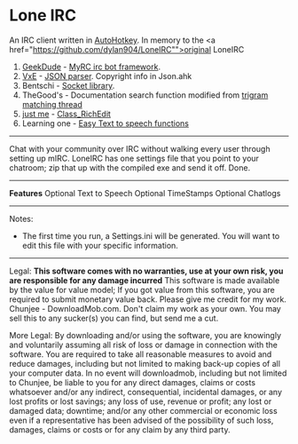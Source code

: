 Lone IRC
====

An IRC client written in <a href="http://ahkscript.org/">AutoHotkey</a>. In memory to the <a href="https://github.com/dylan904/LoneIRC"">original LoneIRC</a>

<ol>
	<li><a href="https://github.com/G33kDude">GeekDude</a> - <a href="https://github.com/G33kDude/MyRC">MyRC irc bot framework</a>.</li>
    <li><a href="https://github.com/Jim-VxE">VxE</a> - <a href="https://github.com/Jim-VxE/AHK-Lib-JSON_ToObj">JSON parser</a>. Copyright info in Json.ahk</li>
    <li>Bentschi - <a href="http://www.autohotkey.com/board/topic/94376-socket-class-%C3%BCberarbeitet">Socket library</a>.</li>
    <li>TheGood's - Documentation search function modified from <a href="http://www.autohotkey.com/board/topic/35990-string-matching-using-trigrams">trigram matching thread</a></li>
    <li><a href="https://github.com/AHK-just-me">just me</a> - <a href="https://github.com/AHK-just-me/Class_RichEdit">Class_RichEdit</a></li>
	<li>Learning one -  <a href="http://www.autohotkey.com/board/topic/53429-function-easy-text-to-speech/">Easy Text to speech functions</a>
</ol>

-----

Chat with your community over IRC without walking every user through setting up mIRC.
LoneIRC has one settings file that you point to your chatroom; zip that up with the compiled exe and send it off. Done.

-----

**Features**
Optional Text to Speech
Optional TimeStamps
Optional Chatlogs

-----

Notes:
<ul>
    <li>The first time you run, a Settings.ini will be generated. You will want to edit this file with your specific information.</li>
</ul>

-----

Legal:
**This software comes with no warranties, use at your own risk, you are responsible for any damage incurred**
This software is made available by the value for value model; If you got value from this software, you are required to submit monetary value back.
Please give me credit for my work. Chunjee - DownloadMob.com. Don't claim my work as your own.
You may sell this to any sucker(s) you can find, but send me a cut.

More Legal:
By downloading and/or using the software, you are knowingly and voluntarily assuming all risk of loss or damage in connection with the software.
You are required to take all reasonable measures to avoid and reduce damages, including but not limited to making back-up copies of all your computer data. In no event will downloadmob, including but not limited to Chunjee, be liable to you for any direct damages, claims or costs whatsoever and/or any indirect, consequential, incidental damages, or any lost profits or lost savings; any loss of use, revenue or profit; any lost or damaged data; downtime; and/or any other commercial or economic loss even if a representative has been advised of the possibility of such loss, damages, claims or costs or for any claim by any third party.